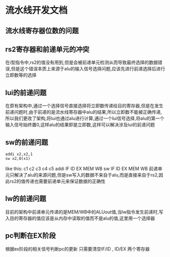 # 流水线开发文档

## 流水线寄存器位数的问题

## rs2寄存器和前递单元的冲突

在i型指令中,rs2的值没有用到,但是会被前递单元检测从而导致最终选择的数据错误,但是这个错误本质上来源于alu的输入信号选择问题,应该先进行前递选择后进行立即数等的选择

## lui的前递问题

在原有架构中,通过一个选择信号直接选择将立即数传递给目的寄存器,但是在发生前递问题时,由于前递的是流水线寄存器中alu的结果,所以立即数不能被正确传递,所以我们更改了架构,将lui也通过alu进行计算,通过一个lui信号选择,将alu的第一个输入信号始终置0,这样alu的结果即是立即数,这样可以解决涉及lui的前递问题

## sw的前递问题

```assembly
addi x2,x2,1
sw x2,0(x1) 
```

like this:
     c1  c2  c3  c4  c5
addi IF  ID  EX  MEM WB
sw       IF  ID  EX  MEM WB
前递单元只解决了alu的来源问题,但是sw写入的数据不来自于alu,而是直接来自于rs2,因此rs2的值传递也需要前递单元来保证数据的正确性

## lw的前递问题

目前的架构中前递单元传递的是MEM/WB中的ALUout值,当lw指令发生前递时,写入目的寄存器的值应该是从内存中读取的值而不是alu的值,这里用一个选择器

## pc判断在EX阶段

根据ex阶段的相关信号判断pc的更新
只需要清空IF/ID , ID/EX 两个寄存器
